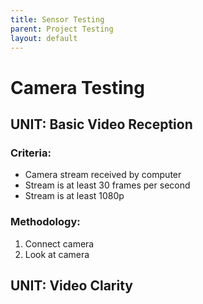 ```yaml
---
title: Sensor Testing
parent: Project Testing
layout: default
---
```


# Camera Testing

## UNIT: Basic Video Reception

### Criteria:
- Camera stream received by computer
- Stream is at least 30 frames per second
- Stream is at least 1080p

### Methodology:
1. Connect camera
2. Look at camera


## UNIT: Video Clarity


